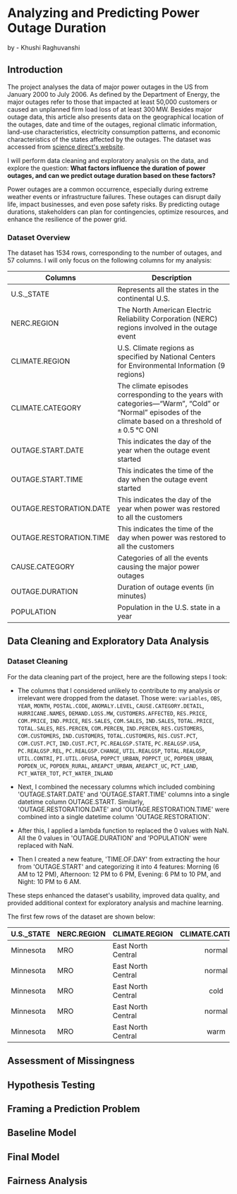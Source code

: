 # Analyzing and Predicting Power Outage Duration 
by - Khushi Raghuvanshi

## Introduction
The project analyses the data of major power outages in the US from January 2000 to July 2006. As defined by the Department of Energy, the major outages refer to those that impacted at least 50,000 customers or caused an unplanned firm load loss of at least 300 MW. Besides major outage data, this article also presents data on the geographical location of the outages, date and time of the outages, regional climatic information, land-use characteristics, electricity consumption patterns, and economic characteristics of the states affected by the outages. The dataset was accessed from [science direct's website](https://www.sciencedirect.com/science/article/pii/S2352340918307182). 

I will perform data cleaning and exploratory analysis on the data, and explore the question: **What factors influence the duration of power outages, and can we predict outage duration based on these factors?**

Power outages are a common occurrence, especially during extreme weather events or infrastructure failures. These outages can disrupt daily life, impact businesses, and even pose safety risks. By predicting outage durations, stakeholders can plan for contingencies, optimize resources, and enhance the resilience of the power grid.

### Dataset Overview

The dataset has 1534 rows, corresponding to the number of outages, and 57 columns. I will only focus on the following columns for my analysis:

| Columns | Description |
| ----------- | ----------- |
| U.S._STATE | Represents all the states in the continental U.S. |
| NERC.REGION | The North American Electric Reliability Corporation (NERC) regions involved in the outage event |
| CLIMATE.REGION | U.S. Climate regions as specified by National Centers for Environmental Information (9 regions)|
| CLIMATE.CATEGORY | The climate episodes corresponding to the years with categories—“Warm”, “Cold” or “Normal” episodes of the climate based on a threshold of ± 0.5 °C ONI |
| OUTAGE.START.DATE | This indicates the day of the year when the outage event started  |
| OUTAGE.START.TIME | This indicates the time of the day when the outage event started  |
| OUTAGE.RESTORATION.DATE | This indicates the day of the year when power was restored to all the customers |
| OUTAGE.RESTORATION.TIME | This indicates the time of the day when power was restored to all the customers |
| CAUSE.CATEGORY | Categories of all the events causing the major power outages |
| OUTAGE.DURATION | Duration of outage events (in minutes) |
| POPULATION |Population in the U.S. state in a year |

## Data Cleaning and Exploratory Data Analysis

### Dataset Cleaning

For the data cleaning part of the project, here are the following steps I took:

- The columns that I considered unlikely to contribute to my analysis or irrelevant were dropped from the dataset. Those were: `variables`, `OBS`, `YEAR`, `MONTH`, `POSTAL.CODE`, `ANOMALY.LEVEL`, `CAUSE.CATEGORY.DETAIL`, `HURRICANE.NAMES`, `DEMAND.LOSS.MW`, `CUSTOMERS.AFFECTED`, `RES.PRICE`, `COM.PRICE`, `IND.PRICE`, `RES.SALES`, `COM.SALES`, `IND.SALES`, `TOTAL.PRICE`, `TOTAL.SALES`, `RES.PERCEN`, `COM.PERCEN`, `IND.PERCEN`, `RES.CUSTOMERS`, `COM.CUSTOMERS`, `IND.CUSTOMERS`, `TOTAL.CUSTOMERS`, `RES.CUST.PCT`, `COM.CUST.PCT`, `IND.CUST.PCT`, `PC.REALGSP.STATE`, `PC.REALGSP.USA`, `PC.REALGSP.REL`, `PC.REALGSP.CHANGE`, `UTIL.REALGSP`, `TOTAL.REALGSP`, `UTIL.CONTRI`, `PI.UTIL.OFUSA`, `POPPCT_URBAN`, `POPPCT_UC`, `POPDEN_URBAN`, `POPDEN_UC`, `POPDEN_RURAL`, `AREAPCT_URBAN`, `AREAPCT_UC`, `PCT_LAND`, `PCT_WATER_TOT`, `PCT_WATER_INLAND`

- Next, I combined the necessary columns which included combining 'OUTAGE.START.DATE' and 'OUTAGE.START.TIME' columns into a single datetime column OUTAGE.START. Similarly, 'OUTAGE.RESTORATION.DATE' and 'OUTAGE.RESTORATION.TIME' were combined into a single datetime column 'OUTAGE.RESTORATION'.

- After this, I applied a lambda function to replaced the 0 values with NaN. All the 0 values in 'OUTAGE.DURATION' and 'POPULATION' were replaced with NaN.

- Then I created a new feature, 'TIME.OF.DAY' from extracting the hour from 'OUTAGE.START' and categorizing it into 4 features: Morning (6 AM to 12 PM), Afternoon: 12 PM to 6 PM, Evening: 6 PM to 10 PM, and Night: 10 PM to 6 AM.

These steps enhanced the dataset's usability, improved data quality, and provided additional context for exploratory analysis and machine learning.

The first few rows of the dataset are shown below:

| U.S._STATE   | NERC.REGION   | CLIMATE.REGION     | CLIMATE.CATEGORY   | CAUSE.CATEGORY     |   OUTAGE.DURATION |   POPULATION | OUTAGE.START        | OUTAGE.RESTORATION   | TIME.OF.DAY   |
|:------------|:-------------|:------------------|:------------------:|:------------------:|------------------:|-------------:|:-------------------:|:--------------------:|:-------------:|
| Minnesota    | MRO           | East North Central | normal             | severe weather     |              3060 |      5348119 | 2011-07-01 17:00:00 | 2011-07-03 20:00:00  | Afternoon     |
| Minnesota    | MRO           | East North Central | normal             | intentional attack |                 1 |      5457125 | 2014-05-11 18:38:00 | 2014-05-11 18:39:00  | Evening       |
| Minnesota    | MRO           | East North Central | cold               | severe weather     |              3000 |      5310903 | 2010-10-26 20:00:00 | 2010-10-28 22:00:00  | Evening       |
| Minnesota    | MRO           | East North Central | normal             | severe weather     |              2550 |      5380443 | 2012-06-19 04:30:00 | 2012-06-20 23:00:00  | Night         |
| Minnesota    | MRO           | East North Central | warm               | severe weather     |              1740 |      5489594 | 2015-07-18 02:00:00 | 2015-07-19 07:00:00  | Night         |

## Assessment of Missingness
## Hypothesis Testing
## Framing a Prediction Problem
## Baseline Model
## Final Model
## Fairness Analysis
